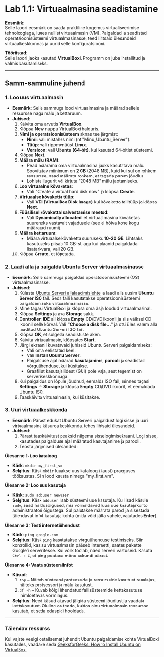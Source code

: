 # Lab 1.1: Virtuaalmasina seadistamine

**Eesmärk**:  
Selle labori eesmärk on saada praktiline kogemus virtualiseerimise tehnoloogiaga, luues nullist virtuaalmasin (VM). Paigaldad ja seadistad operatsioonisüsteemi virtuaalmasinasse, teed lihtsaid ülesandeid virtuaalkeskkonnas ja uurid selle konfiguratsiooni.

**Tööriistad**:  
Selle labori jaoks kasutad **VirtualBoxi**. Programm on juba installitud ja valmis kasutamiseks.

---

## Samm-sammuline juhend

### 1. Loo uus virtuaalmasin
   - **Eesmärk**: Selle sammuga lood virtuaalmasina ja määrad sellele ressursse nagu mälu ja kettaruum.
   - **Juhised**:
     1. Käivita oma arvutis **VirtualBox**.
     2. Klõpsa **New** nuppu VirtualBoxi halduris.
     3. **Nimi ja operatsioonisüsteem** aknas tee järgmist:
        - **Nimi**: vali mistahes nimi (nt "Minu_Ubuntu_Server").
        - **Tüüp**: vali rippmenüüst **Linux**.
        - **Versioon**: vali **Ubuntu (64-bit)**, kui kasutad 64-bitist süsteemi.
     4. Klõpsa **Next**.
     5. **Määra mälu (RAM)**:
        - Pead määrama oma virtuaalmasina jaoks kasutatava mälu. Soovitatav miinimum on **2 GB** (2048 MB), kuid kui sul on rohkem ressursse, saad määrata rohkem, et tagada parem jõudlus.
        - Lohista liugurit või kirjuta "2048 MB" mälu jaotamiseks.
     6. **Loo virtuaalne kõvaketas**:
        - Vali "Create a virtual hard disk now" ja klõpsa **Create**.
     7. **Virtuaalse kõvaketta tüüp**:
        - Vali **VDI (VirtualBox Disk Image)** kui kõvaketta failitüüp ja klõpsa **Next**.
     8. **Füüsilisel kõvakettal salvestamise meetod**:
        - Vali **Dynamically allocated**, et virtuaalmasina kõvaketas suureneks vastavalt vajadusele (see ei hõiva kohe kogu määratud ruumi).
     9. **Määra kettaruum**:
        - Määra virtuaalse kõvaketta suuruseks **10-20 GB**. Lihtsaks kasutuseks piisab 10 GB-st, aga kui plaanid paigaldada lisatarkvara, vali 20 GB.
     10. Klõpsa **Create**, et lõpetada.

### 2. Laadi alla ja paigalda Ubuntu Server virtuaalmasinasse
   - **Eesmärk**: Selle sammuga paigaldad operatsioonisüsteemi (OS) virtuaalmasinasse.
   - **Juhised**:
     1. Külasta [Ubuntu Serveri allalaadimislehte](https://ubuntu.com/download/server) ja laadi alla uusim **Ubuntu Server ISO** fail. Seda faili kasutatakse operatsioonisüsteemi paigaldamiseks virtuaalmasinasse.
     2. Mine tagasi VirtualBoxi ja klõpsa oma äsja loodud virtuaalmasinal.
     3. Klõpsa **Settings** ja ava **Storage** sakk.
     4. **Controller: IDE** all klõpsa **Empty** CD/DVD ikoonil ja siis väiksel CD ikoonil selle kõrval. Vali **"Choose a disk file..."** ja otsi üles varem alla laaditud Ubuntu Serveri ISO fail.
     5. Klõpsa **OK**, et sulgeda seadistuste aken.
     6. Käivita virtuaalmasin, klõpsates **Start**.
     7. Järgi ekraanil kuvatavaid juhiseid Ubuntu Serveri paigaldamiseks:
        - Vali oma eelistatud keel.
        - Vali **Install Ubuntu Server**.
        - Paigalduse ajal määrad **kasutajanime**, **parooli** ja seadistad võrguühenduse, kui küsitakse. 
        - Graafilist kasutajaliidest (GUI) pole vaja, sest tegemist on serverikeskkonnaga.
     8. Kui paigaldus on lõpule jõudnud, eemalda ISO fail, minnes tagasi **Settings** → **Storage** ja klõpsa **Empty** CD/DVD ikoonil, et eemaldada Ubuntu ISO.
     9. Taaskäivita virtuaalmasin, kui küsitakse.

### 3. Uuri virtuaalkeskkonda
   - **Eesmärk**: Pärast edukat Ubuntu Serveri paigaldust logi sisse ja uuri virtuaalmasina käsurea keskkonda, tehes lihtsaid ülesandeid.
   - **Juhised**:
     1. Pärast taaskäivitust peaksid nägema sisselogimisekraani. Logi sisse, kasutades paigalduse ajal määratud kasutajanime ja parooli.
     2. Teosta järgmised ülesanded:

   **Ülesanne 1: Loo kataloog**
   - **Käsk**: `mkdir my_first_vm`
   - **Selgitus**: Käsk `mkdir` luuakse uus kataloog (kaust) praeguses töökaustas. Siin lood kausta nimega "my_first_vm".

   **Ülesanne 2: Loo uus kasutaja**
   - **Käsk**: `sudo adduser newuser`
   - **Selgitus**: Käsk `adduser` lisab süsteemi uue kasutaja. Kui lisad käsule `sudo`, saad haldusõigused, mis võimaldavad luua uue kasutajakonto administraatori õigustega. Sul palutakse määrata parool ja sisestada täiendavat infot kasutaja kohta (mida võid jätta vahele, vajutades **Enter**).

   **Ülesanne 3: Testi internetiühendust**
   - **Käsk**: `ping google.com`
   - **Selgitus**: Käsk `ping` kasutatakse võrguühenduse testimiseks. Siin kontrollid, kas su virtuaalmasin pääseb internetti, saates pakette Google’i serveritesse. Kui võrk töötab, näed serveri vastuseid. Kasuta `Ctrl + C`, et ping peatada mõne sekundi pärast.

   **Ülesanne 4: Vaata süsteemiinfot**
   - **Käsud**:
     1. `top` – Näitab süsteemi protsesside ja ressursside kasutust reaalajas, näiteks protsessori ja mälu kasutust.
     2. `df -h` – Kuvab kõigi ühendatud failisüsteemide kettakasutuse inimloetavas vormingus.
   - **Selgitus**: Need käsud aitavad jälgida süsteemi jõudlust ja vaadata kettakasutust. Oluline on teada, kuidas sinu virtuaalmasin ressursse kasutab, et seda edaspidi hooldada.

---

### Täiendav ressurss
Kui vajate veelgi detailsemat juhendit Ubuntu paigaldamise kohta VirtualBoxi kasutades, vaadake seda [GeeksforGeeks: How to Install Ubuntu on VirtualBox](https://www.geeksforgeeks.org/how-to-install-ubuntu-on-virtualbox/).
